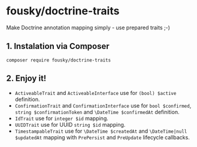 # fousky/doctrine-traits
Make Doctrine annotation mapping simply - use prepared traits ;-)

## 1. Instalation via Composer

  `composer require fousky/doctrine-traits`

## 2. Enjoy it!

* `ActiveableTrait` and `ActiveableInterface` use for `(bool) $active` definition.
* `ConfirmationTrait` and `ConfirmationInterface` use for `bool $confirmed`, `string $confirmationToken` and `\DateTime $confirmedAt` definition.
* `IdTrait` use for `integer $id` mapping.
* `UUIDTrait` use for UUID `string $id` mapping.
* `TimestampableTrait` use for `\DateTime $createdAt` and `\DateTime|null $updatedAt` mapping with `PrePersist` and `PreUpdate` lifecycle callbacks.
